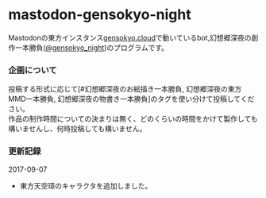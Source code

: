 # mastodon-gensokyo-night

Mastodonの東方インスタンス[gensokyo.cloud](https://gensokyo.cloud)で動いているbot,幻想郷深夜の創作一本勝負([@gensokyo_night](https://gensokyo.cloud/@gensokyo_night))のプログラムです。

### 企画について

投稿する形式に応じて[#幻想郷深夜のお絵描き一本勝負, 幻想郷深夜の東方MMD一本勝負, 幻想郷深夜の物書き一本勝負]のタグを使い分けて投稿してください。</br>
作品の制作時間についての決まりは無く、どのくらいの時間をかけて製作しても構いませんし、何時投稿しても構いません。


### 更新記録
2017-09-07
- 東方天空璋のキャラクタを追加しました。
